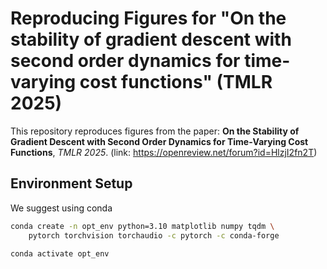 # Reproducing Figures for "On the stability of gradient descent with second order dynamics for time-varying cost functions" (TMLR 2025)

This repository reproduces figures from the paper: **On the Stability of Gradient Descent with Second Order Dynamics for Time‑Varying Cost Functions**, *TMLR 2025*. (link: https://openreview.net/forum?id=HlzjI2fn2T)

## Environment Setup

We suggest using conda

```bash
conda create -n opt_env python=3.10 matplotlib numpy tqdm \
    pytorch torchvision torchaudio -c pytorch -c conda-forge
    
conda activate opt_env
```

